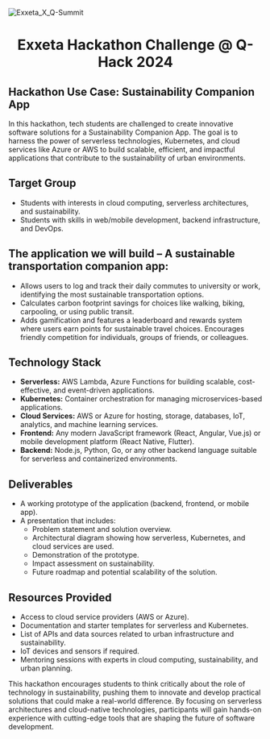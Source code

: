 ![Exxeta_X_Q-Summit](https://github.com/Q-hackathon/Exxeta_Q-Hack2024/assets/161318557/5a476cfa-d410-4035-9199-5fde3faa5d8d)
# <p align="center"> Exxeta Hackathon Challenge @ Q-Hack 2024 </p>

## Hackathon Use Case: Sustainability Companion App
In this hackathon, tech students are challenged to create innovative software solutions for a Sustainability Companion App. The goal is to harness the power of serverless technologies, Kubernetes, and cloud services like Azure or AWS to build scalable, efficient, and impactful applications that contribute to the sustainability of urban environments.

## Target Group

- Students with interests in cloud computing, serverless architectures, and sustainability.
- Students with skills in web/mobile development, backend infrastructure, and DevOps.

## The application we will build – A sustainable transportation companion app:

- Allows users to log and track their daily commutes to university or work, identifying the most sustainable transportation options.
- Calculates carbon footprint savings for choices like walking, biking, carpooling, or using public transit.
- Adds gamification and features a leaderboard and rewards system where users earn points for sustainable travel choices. Encourages friendly competition for individuals, groups of friends, or colleagues.

## Technology Stack

- **Serverless:** AWS Lambda, Azure Functions for building scalable, cost-effective, and event-driven applications.
- **Kubernetes:** Container orchestration for managing microservices-based applications.
- **Cloud Services:** AWS or Azure for hosting, storage, databases, IoT, analytics, and machine learning services.
- **Frontend:** Any modern JavaScript framework (React, Angular, Vue.js) or mobile development platform (React Native, Flutter).
- **Backend:** Node.js, Python, Go, or any other backend language suitable for serverless and containerized environments.

## Deliverables

- A working prototype of the application (backend, frontend, or mobile app).
- A presentation that includes:
  - Problem statement and solution overview.
  - Architectural diagram showing how serverless, Kubernetes, and cloud services are used.
  - Demonstration of the prototype.
  - Impact assessment on sustainability.
  - Future roadmap and potential scalability of the solution.

## Resources Provided

- Access to cloud service providers (AWS or Azure).
- Documentation and starter templates for serverless and Kubernetes.
- List of APIs and data sources related to urban infrastructure and sustainability.
- IoT devices and sensors if required.
- Mentoring sessions with experts in cloud computing, sustainability, and urban planning.

This hackathon encourages students to think critically about the role of technology in sustainability, pushing them to innovate and develop practical solutions that could make a real-world difference. By focusing on serverless architectures and cloud-native technologies, participants will gain hands-on experience with cutting-edge tools that are shaping the future of software development.
